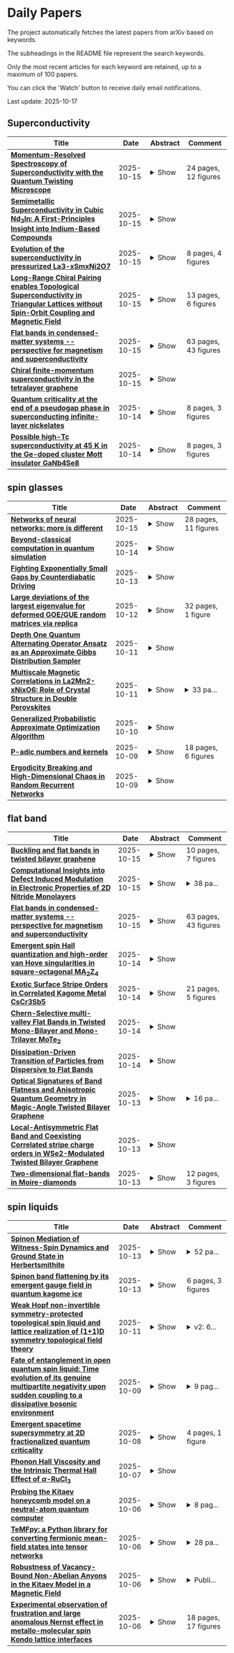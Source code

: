 # Daily Papers
The project automatically fetches the latest papers from arXiv based on keywords.

The subheadings in the README file represent the search keywords.

Only the most recent articles for each keyword are retained, up to a maximum of 100 papers.

You can click the 'Watch' button to receive daily email notifications.

Last update: 2025-10-17

## Superconductivity
| **Title** | **Date** | **Abstract** | **Comment** |
| --- | --- | --- | --- |
| **[Momentum-Resolved Spectroscopy of Superconductivity with the Quantum Twisting Microscope](http://arxiv.org/abs/2510.13641v1)** | 2025-10-15 | <details><summary>Show</summary><p>We develop a theoretical framework for probing superconductivity with momentum resolution using the quantum twisting microscope (QTM), a planar tunneling device where a graphene tip is rotated relative to a two-dimensional sample. Due to in-plane momentum conservation, the QTM directly measures the superconducting spectral function along well-defined trajectories in momentum space. The relative intensities of electron and hole excitations encode the Bogoliubov coherence factors, revealing the momentum dependence of the pairing magnitude. Three $C_{3z}$-related tunneling channels enable direct detection of rotational symmetry breaking, as well as nodal points in the superconducting order parameter. We apply our framework to superconductivity within the Bistritzer-MacDonald model of noninteracting electrons and the Topological Heavy Fermion model, which accounts for electron-electron interactions. Together, these capabilities establish the QTM as a direct probe of the pairing symmetry and microscopic origin of superconductivity in two-dimensional materials.</p></details> | 24 pages, 12 figures |
| **[Semimetallic Superconductivity in Cubic Nd$_3$In: A First-Principles Insight into Indium-Based Compounds](http://arxiv.org/abs/2507.11123v4)** | 2025-10-15 | <details><summary>Show</summary><p>The quest for materials that simultaneously exhibit superconductivity and nontrivial topology has drawn significant attention in recent years, driven by their potential to host exotic quantum states. Their unique coexistence often leads to rich physics and potential applications in quantum technologies. Here, we predict cubic Nd$_3$In as an exceptional candidate in this class, combining strong-coupling superconductivity with distinctive topological features. Using first-principles calculations, we find that the strong-coupling superconductivity in Nd$_3$In arises primarily due to pronounced Fermi surface nesting, leading to an electron-phonon coupling constant of $\lambda = 1.39$. Our fully anisotropic Migdal--Eliashberg analysis predicts a superconducting transition temperature \( T_c \approx 14\ \mathrm{K} \) at ambient pressure, which is the highest value reported so far among cubic semimetallic superconductors. When subjected to a pressure of 15 GPa, \( T_c \) increases further to 18 K. Beyond superconductivity, Nd$_3$In is found to be a Weyl semimetal, as evidenced by the presence of Fermi arcs and nontrivial $\mathbb{Z}_2$ topological invariants, confirming its topological nature. The combination of strong-coupling superconductivity and nontrivial topological states makes Nd$_3$In a promising candidate for quantum transport and topological quantum computation.</p></details> |  |
| **[Evolution of the superconductivity in pressurized La3-xSmxNi2O7](http://arxiv.org/abs/2510.13342v1)** | 2025-10-15 | <details><summary>Show</summary><p>Motivated by the discovery of superconductivity in bilayer La$_3$Ni$_2$O$_7$ at 80 K and the increased superconducting transition temperature, $T_\text{c}$, up to 92 K in single crystals of La$_2$SmNi$_2$O$_7$ under pressure, we systematically study the effect of Sm doping on the superconductivity and structure of La$_{3-x}$Sm$_x$Ni$_2$O$_7$ (0 $\leq$ x $\leq$ 1.5) under pressure. Experimental investigations in polycrystalline samples reveal that Sm doping monotonically decreases the lattice constants $c$ and $a$, thereby enhancing crystal structure distortion and leading to an evolution of the metallic ground state in La$_3$Ni$_2$O$_7$ to an insulating state in La$_{1.5}$Sm$_{1.5}$Ni$_2$O$_7$. The maximum onset $T_\text{c}$ in compounds $x=0.9$ and 1.5 is 89 K, while the pressure that drives the emergence of superconductivity is higher for higher doping levels. The results suggest that the enhancement of $T_\text{c}$ in La$_{3-x}$Sm$_x$Ni$_2$O$_7$ is mainly affected by the compressed $c$ lattice before saturation, and the structure transition is critical for the emergence of superconductivity. Our experimental results provide insight into the influence of elemental substitution on nickelate superconductors, offering a means to increase the transition temperature further.</p></details> | 8 pages, 4 figures |
| **[Long-Range Chiral Pairing enables Topological Superconductivity in Triangular Lattices without Spin-Orbit Coupling and Magnetic Field](http://arxiv.org/abs/2510.13120v1)** | 2025-10-15 | <details><summary>Show</summary><p>This paper demonstrates a pathway to topological superconductivity in monolayer triangular lattices through long-range pairing without requiring spin-orbit coupling and magnetic field, contrasting conventional frameworks reliant on superconductivity and spin-orbit coupling and time-reversal symmetry (TRS) breaking. Berry curvature analysis reveals spontaneous TRS-breaking-induced peaks or valleys under long-range pairing, signaling nontrivial topology superconducting state. Notably, the increase in the long-range pairing strength only changes the size of the energy band-gap, without triggering a topological phase transition. This characteristic is verified by calculating Berry curvature and topological edge states. In zigzag and armchair-edge ribbons of finite width, the topological edge states are regulated by the ribbon boundary symmetry and the interact range of long-range pairing. Under nearest-neighbor pairing, the topological edge states maintain particle-hole symmetry and matches the corresponding Chern number. However, next-nearest-neighbor and third-nearest-neighbor pairings break the particle-hole symmetry of the topological edge states in armchair-edge ribbon. This work proposes a mechanism for realizing topological superconductivity without relying on spin-orbit coupling and magnetic field, offering a theoretical foundation for simplifying the design of topological quantum devices.</p></details> | 13 pages, 6 figures |
| **[Flat bands in condensed-matter systems -- perspective for magnetism and superconductivity](http://arxiv.org/abs/2510.13098v1)** | 2025-10-15 | <details><summary>Show</summary><p>There is a recent upsurge of interests in flat bands in condensed-matter systems and the consequences for magnetism and superconductivity. This article highlights the physics, where peculiar quantum-mechanical mechanisms for the physical properties such as flatband ferromagnetism and flatband superconductivity that arise when the band is not trivially flat but has a strange Hilbert space with non-orthogonalisable Wannier states, which goes far beyond just the diverging density of states. Peculiar wavefunctions come from a quantum-mechanical interference and entanglement. Interesting phenomena become even remarkable when many-body interactions are introduced, culminating in flatband superconductivity as well as flatband ferromagnetism. Flatband physics harbours a very wide range physics indeed, extending to non-equilibrium physics in laser illumination, where Floquet states for topologcial superconductivity is promoted in flatbands. While these are theoretically curious, possible candidates for the flatband materials are beginning to emerge, which is also described. These provide a wide and promising outlook.</p></details> | 63 pages, 43 figures |
| **[Chiral finite-momentum superconductivity in the tetralayer graphene](http://arxiv.org/abs/2412.07145v2)** | 2025-10-15 | <details><summary>Show</summary><p>Motivated by the recent experimental discovery of superconductivity in rhombohedral tetralayer graphene, we investigate the pairing mechanism arising from the density-density interactions within the random-phase approximation. This approach successfully highlights the dominance of the chiral $p$-wave pairing between electrons with the same spin and valley index at low densities, while also predicting the superconducting range in agreement with experimental findings. Furthermore, we examine the characteristics of distinct superconducting regions: SC1 and SC2 exhibit chiral finite-momentum superconductivity with pronounced phase fluctuations, whereas SC4 displays zero-momentum superconductivity, with its transition temperature constrained by the pairing strength.</p></details> |  |
| **[Quantum criticality at the end of a pseudogap phase in superconducting infinite-layer nickelates](http://arxiv.org/abs/2510.12786v1)** | 2025-10-14 | <details><summary>Show</summary><p>In many unconventional superconductors, the strange-metal regime is thought to emerge from quantum criticality, yet in cuprates this link is obscured by the enigmatic pseudogap. Superconducting infinite-layer nickelates provide a new arena to test this paradigm but are constrained to thin films, precluding calorimetry. We use the Seebeck coefficient as a low-temperature proxy for entropy per carrier and uncover a clear quantum-critical thermodynamic signature: in La$_{1-x}$Sr$_x$NiO$_2$ at the onset of $T$-linear resistivity ($x=0.20$), $S/T$ diverges logarithmically upon cooling, $S/T \propto \log T$. Boltzmann transport based on ARPES-derived band structure reproduces the high-temperature magnitude and sign of $S/T$ and reveals a threefold mass renormalization at the Fermi level. To identify the terminating phase, we analyze Hall data across Nd$_{1-x}$Sr$_x$NiO$_2$ and show that its temperature evolution is quantitatively captured by a minimal two-band model in which a strongly correlated Ni-$d_{x^2-y^2}$ Fermi surface exhibits Planckian $T$-linear scattering while the rare-earth Nd-$s$ pocket remains Fermi-liquid-like. Inverting the zero-temperature Hall response reveals a collapse of the Ni-$d_{x^2-y^2}$ band carrier density from $1+p$ to $p$ holes across the critical doping, without long-range magnetic order -- mirroring the cuprate pseudogap transition in cuprates. These results establish a quantum critical point at the end of a pseudogap-like phase in infinite-layer nickelates and unify the broader paradigm among correlated superconductors that strange metal behaviour is intimately linked to quantum criticality.</p></details> | 8 pages, 3 figures |
| **[Possible high-Tc superconductivity at 45 K in the Ge-doped cluster Mott insulator GaNb4Se8](http://arxiv.org/abs/2510.12452v1)** | 2025-10-14 | <details><summary>Show</summary><p>The Ge-doped GaNb4Se8 polycrystalline samples were synthesized by solid-state reaction method. Zero resistance transitions were observed in one batch of samples with the highest onset superconducting Tc at 45 K. This discovery may demonstrate a new class of Nb-based high-Tc superconductors arising from doped Mott insulators.</p></details> | 8 pages, 3 figures |

## spin glasses
| **Title** | **Date** | **Abstract** | **Comment** |
| --- | --- | --- | --- |
| **[Networks of neural networks: more is different](http://arxiv.org/abs/2501.16789v2)** | 2025-10-15 | <details><summary>Show</summary><p>The common thread behind the recent Nobel Prize in Physics to John Hopfield and those conferred to Giorgio Parisi in 2021 and Philip Anderson in 1977 is disorder. Quoting Philip Anderson: "more is different". This principle has been extensively demonstrated in magnetic systems and spin glasses, and, in this work, we test its validity on Hopfield neural networks to show how an assembly of these models displays emergent capabilities that are not present at a single network level. Such an assembly is designed as a layered associative Hebbian network that, beyond accomplishing standard pattern recognition, spontaneously performs also pattern disentanglement. Namely, when inputted with a composite signal -- e.g., a musical chord -- it can return the single constituting elements -- e.g., the notes making up the chord. Here, restricting to notes coded as Rademacher vectors and chords that are their mixtures (i.e., spurious states), we use tools borrowed from statistical mechanics of disordered systems to investigate this task, obtaining the conditions over the model control-parameters such that pattern disentanglement is successfully executed.</p></details> | 28 pages, 11 figures |
| **[Beyond-classical computation in quantum simulation](http://arxiv.org/abs/2403.00910v2)** | 2025-10-14 | <details><summary>Show</summary><p>Quantum computers hold the promise of solving certain problems that lie beyond the reach of conventional computers. However, establishing this capability, especially for impactful and meaningful problems, remains a central challenge. Here, we show that superconducting quantum annealing processors can rapidly generate samples in close agreement with solutions of the Schr\"odinger equation. We demonstrate area-law scaling of entanglement in the model quench dynamics of two-, three-, and infinite-dimensional spin glasses, supporting the observed stretched-exponential scaling of effort for matrix-product-state approaches. We show that several leading approximate methods based on tensor networks and neural networks cannot achieve the same accuracy as the quantum annealer within a reasonable time frame. Thus, quantum annealers can answer questions of practical importance that may remain out of reach for classical computation.</p></details> |  |
| **[Fighting Exponentially Small Gaps by Counterdiabatic Driving](http://arxiv.org/abs/2410.02520v3)** | 2025-10-13 | <details><summary>Show</summary><p>We investigate the efficiency of approximate counterdiabatic driving (CD) in accelerating adiabatic passage through exponentially small gaps. First, we analyze a minimal spin-glass bottleneck model that is analytically tractable and exhibits both an exponentially small gap at the transition point and a change in the ground state that involves a macroscopic rearrangement of spins. Using the variational Floquet-Krylov expansion to construct CD terms, we find that while the formation of excitations is significantly suppressed, achieving a fully adiabatic evolution remains challenging. Extending our investigation to realistic NP-hard spin-glass problems -- specifically, the $3$-regular \textsc{Max Cut} and $3$-\textsc{XORSAT} -- we find again that local CD expansions lead to negligible improvements in the final ground state fidelity. These results highlight the limited impact of local CD methods in overcoming the bottlenecks associated with first-order quantum phase transitions. To address this limitation, we propose an alternative method, termed quantum brachistochrone counterdiabatic driving (QBCD), which employs the approximate full CD connecting the ground state and the first excited state at a single parameter value close to the critical point. In the minimal spin-glass model, QBCD enables exponentially faster adiabatic evolution than the local strategies. To alleviate the challenges of its experimental and classical implementation for realistic \textsc{NP}-hard problems, we exponentially reduce the non-locality of the QBCD Hamiltonian by sparsifying its matrix elements to the density of the local expansions. Despite this drastic simplification, sparsified QBCD maintains finite ground-state fidelity at driving times exponentially shorter than in local strategies and counterdiabatic optimized local driving (COLD).</p></details> |  |
| **[Large deviations of the largest eigenvalue for deformed GOE/GUE random matrices via replica](http://arxiv.org/abs/2503.12148v2)** | 2025-10-12 | <details><summary>Show</summary><p>We study the probability distribution function $P(\lambda)$ of the largest eigenvalue $\lambda_{\rm max}$ of $N \times N$ random matrices of the form $H + V$, where $H$ belongs to the GOE/GUE ensemble and $V$ is a full rank deterministic diagonal perturbation. This model is related to spherical spin glasses and semi-discrete directed polymers. In the large $N$ limit, using the replica method introduced in Ref. \cite{TrivializationUs2014}, we obtain the rate function ${\cal L}(\lambda)$ which describes the upper large deviation tail $P(\lambda) \sim e^{- \beta N {\cal L}(\lambda) }$. We also obtain the moment generating function $\langle e^{N s {\lambda}_{\max} } \rangle \sim e^{N \phi(s)}$ and the overlap of the optimal eigenvector with the perturbation $V$. For suitable $V$, a transition generically occurs in the rate functions. For the GUE it has a direct interpretation as a localisation transition for tilted directed polymers with competing columnar and point disorder. Although in a different form, our results are consistent with those obtained recently by Mc Kenna in \cite{McKenna2021}. Finally, we consider briefly the quadratic optimisation problem in presence of an additional random field and obtain its large deviation rate function, although only within the replica symmetric phase.</p></details> | 32 pages, 1 figure |
| **[Depth One Quantum Alternating Operator Ansatz as an Approximate Gibbs Distribution Sampler](http://arxiv.org/abs/2510.10345v1)** | 2025-10-11 | <details><summary>Show</summary><p>This study numerically investigates the thermal sampling properties of QAOA, the Quantum Alternating Operator Ansatz which was generalized from the original Quantum Approximate Optimization Algorithm. Specifically, the ability of QAOA to sample from the Gibbs distribution, equivalently the Boltzmann distribution, defined by a classical Ising model, specifically a fully connected disordered spin glass (Sherrington-Kirkpatrick) model. We focus on two different QAOA mixers; the standard transverse field X mixer, and the Grover mixer. At a QAOA depth of one we examine, for a single full QAOA parameter search space period, the energy landscape, the Shannon entropy landscape of the QAOA probability distribution, and the tradeoff between Boltzmann distribution sampling temperature and error rate (how close to the true Boltzmann distribution is the QAOA distribution). We find that at very high temperatures one-round Grover mixer QAOA can sample from the Boltzmann distribution more accurately than the standard X mixer QAOA at one round. Both X mixer and Grover mixer depth one QAOA can serve as approximate Boltzmann distribution samplers, and how good this approximation is depends heavily on the QAOA angle choice.</p></details> |  |
| **[Multiscale Magnetic Correlations in La2Mn2-xNixO6: Role of Crystal Structure in Double Perovskites](http://arxiv.org/abs/2510.10012v1)** | 2025-10-11 | <details><summary>Show</summary><p>The magnetic correlations in double perovskites La2Mn2-xNixO6 (x = 0.5, 0.75, 1.0, 1.25 and 1.5) have been systematically investigated across macroscopic, mesoscopic, and microscopic length scales using temperature-dependent bulk DC magnetization, neutron depolarization, and neutron powder diffraction measurements, respectivitly. The magnetic properties evolve from a long-range ferromagnetic (FM) order to a cluster ferromagnetic or spin-glass (FM or SG) behavior as the Ni concentration increases. This evolution is directly linked to changes in the crystal structure, transitioning from pure orthorhombic (x=0.5) to mixed orthorhombic and monoclinic (x=0.75-1.0), and eventually to mixed trigonal and monoclinic symmetries (x=1.25-1.5). Ni substitution enhances the magnetic ordering temperature from 170 K (x=0.5) to 280 K (x=1.0), but this is accompanied by a reduction in both magnetization and ordered magnetic moment. Beyond x=1.0, any long-range magnetic ordering is absent. Additionally, all compositions exhibit a reentrant spin-glass-like phase at low temperatures (below about 50 K). Neutron diffraction analysis confirms that long-range FM order occurs only in the orthorhombic phase, while the monoclinic and trigonal phases lack such magnetic ordering. The temperature-dependent magnetic correlations are closely connected to variations in crystal structural parameters, including lattice constants and unit cell volume. The electrical conductivity behavior, following the variable range hopping (VRH) model, highlights the role of multivalence Mn and Ni ions on the electrical properties. This study elucidates the microscopic mechanisms behind the tunable magnetic and electrical properties of La2Mn2-xNixO6, offering valuable insights for the design of advanced materials for spintronic applications.</p></details> | <details><summary>33 pa...</summary><p>33 pages, 8 figures, 2 tables, Phys. Rev. B (accepted)</p></details> |
| **[Generalized Probabilistic Approximate Optimization Algorithm](http://arxiv.org/abs/2507.07420v2)** | 2025-10-10 | <details><summary>Show</summary><p>We introduce a generalized \textit{Probabilistic Approximate Optimization Algorithm (PAOA)}, a classical variational Monte Carlo framework that extends and formalizes prior work by Weitz \textit{et al.}~\cite{Combes_2023}, enabling parameterized and fast sampling on present-day Ising machines and probabilistic computers. PAOA operates by iteratively modifying the couplings of a network of binary stochastic units, guided by cost evaluations from independent samples. We establish a direct correspondence between derivative-free updates and the gradient of the full Markov flow over the exponentially large state space, showing that PAOA admits a principled variational formulation. Simulated annealing emerges as a limiting case under constrained parameterizations, and we implement this regime on an FPGA-based probabilistic computer with on-chip annealing to solve large 3D spin-glass problems. Benchmarking PAOA against QAOA on the canonical 26-spin Sherrington-Kirkpatrick model with matched parameters reveals superior performance for PAOA. We show that PAOA naturally extends simulated annealing by optimizing multiple temperature profiles, leading to improved performance over SA on heavy-tailed problems such as SK-L\'evy.</p></details> |  |
| **[P-adic numbers and kernels](http://arxiv.org/abs/2411.15377v3)** | 2025-10-09 | <details><summary>Show</summary><p>We discuss the relation between p-adic numbers and kernels in view of a recent large deviation theory for mean-field spin glasses. As an application we show several fundamental properties of numerical bases in kernel language. In particular, we show that the Derrida's Generalized Random Energy Model can be interpreted as a (random) numerical base. We also show an application to the Primon gas and the Riemann Zeta Function by constructing a kernel representation of the Primon gas based on a finite p-base, thereby establishing a concrete link between number theory and kernel theory.</p></details> | 18 pages, 6 figures |
| **[Ergodicity Breaking and High-Dimensional Chaos in Random Recurrent Networks](http://arxiv.org/abs/2510.07932v1)** | 2025-10-09 | <details><summary>Show</summary><p>The neural model introduced by Sompolinsky, Crisanti, and Sommers (SCS) nearly four decades ago has become a paradigmatic framework for studying complex dynamics in random recurrent networks. In its original formulation, with balanced positive and negative couplings, the model exhibits two phases: a quiescent regime, where all activity ceases, and a regime of ongoing irregular collective activity, termed asynchronous chaos (AC), in which state variables fluctuate strongly in time and across units but average to zero across the network. Building on recent work, we analyze an extension of the SCS model that breaks this coupling balance, yielding a richer phase diagram. In addition to the classical quiescent and AC phases, two additional regimes emerge, marked by spontaneous symmetry breaking. In the persistent-activity (PA) phase, each unit settles into a distinct, stable activation state. In the synchronous-chaotic (SC) phase, dynamics remain irregular and chaotic but fluctuate around a nonzero mean, generating sustained long-time autocorrelations. Using analytical techniques based on dynamical mean-field theory, complemented by extensive numerical simulations, we show how structural disorder gives rise to symmetry and ergodicity breaking. Remarkably, the resulting phase diagram closely parallels that of the Sherrington-Kirkpatrick spin-glass model, with the onset of the SC phase coinciding with the transition associated with replica-symmetry breaking. All key features of spin glasses, including ergodicity breaking, have clear counterparts in this recurrent network context, albeit with crucial idiosyncratic differences, highlighting a unified perspective on complexity in disordered systems.</p></details> |  |

## flat band
| **Title** | **Date** | **Abstract** | **Comment** |
| --- | --- | --- | --- |
| **[Buckling and flat bands in twisted bilayer graphene](http://arxiv.org/abs/2510.13471v1)** | 2025-10-15 | <details><summary>Show</summary><p>Magic-angle twisted bilayer graphene (TBG) with its flat bands provides a rich platform for exploring emergent electronic orders. Similarly, periodically buckled monolayer graphene has been proposed as a tunable alternative for realizing flat bands. Here, we investigate the combined effect of buckling and twisting in bilayer graphene. We find that periodic buckling in large-angle TBG initially enhances band flattening compared to monolayer graphene, but for sufficiently strong buckling, it instead increases the band dispersion. This occurs both because of the presence of interlayer coupling, which reduces the in-plane kinetic energy, and due to the opening of a gap at the Dirac point resulting from inversion-symmetry breaking. Additionally, we find that buckling-induced band flattening competes with twist-induced band flattening. While the former breaks sublattice symmetry, generating a sublattice polarization, the latter prefers to preserve it. This prevents buckling from generating even flatter bands at the magic angle. Nevertheless, we find that buckled TBG can exhibit flatter bands than pristine TBG over a wide range of twist angles, with a flatness similar to that of pristine magic-angle TBG.</p></details> | 10 pages, 7 figures |
| **[Computational Insights into Defect Induced Modulation in Electronic Properties of 2D Nitride Monolayers](http://arxiv.org/abs/2510.13440v1)** | 2025-10-15 | <details><summary>Show</summary><p>Two-dimensional (2D) nitride materials such as hexagonal boron nitride (h-BN), graphitic carbon nitride (g-C$_3$N$_4$), and beryllonitrene (BeN$_4$) have emerged as promising candidates for next generation electronic, optoelectronic, and energy applications due to their unique structural and electronic properties. This study presents a systematic investigation of the effects of vacancy defect, specifically the role of nitrogen and constituent atom vacancies on the electronic properties of these materials. Our findings reveal that the introduction of nitrogen vacancies significantly alters the electronic characteristics of these materials. In h-BN, the presence of a nitrogen monovacancy significantly lowers the work function from 5.97 eV to 3.45 eV, one of the lowest values reported for any 2D material. Additionally, this defect reduces the band gap from 4.6 eV to 0.64 eV, driving the material toward half-metallic behavior. This is accompanied by the emergence of flat bands near the Fermi level, indicative of strong electron-electron interactions. In g-C$_3$N$_4$, nitrogen vacancies lead to a decrease in work function and band gap, with double nitrogen vacancies rendering the material nearly metallic. In BeN$_4$, nitrogen vacancies result in minimal charge redistribution and a slight increase in work function, highlighting the material's unique electronic behavior. These results underscore the potential of vacancy engineering in tuning the electronic properties of 2D nitride materials, offering avenues for the design of materials with tailored work functions and band gaps for applications in optoelectronics, spintronics, and catalysis.</p></details> | <details><summary>38 pa...</summary><p>38 pages, 10 figures with supporting information of 20 pages,14 figures</p></details> |
| **[Flat bands in condensed-matter systems -- perspective for magnetism and superconductivity](http://arxiv.org/abs/2510.13098v1)** | 2025-10-15 | <details><summary>Show</summary><p>There is a recent upsurge of interests in flat bands in condensed-matter systems and the consequences for magnetism and superconductivity. This article highlights the physics, where peculiar quantum-mechanical mechanisms for the physical properties such as flatband ferromagnetism and flatband superconductivity that arise when the band is not trivially flat but has a strange Hilbert space with non-orthogonalisable Wannier states, which goes far beyond just the diverging density of states. Peculiar wavefunctions come from a quantum-mechanical interference and entanglement. Interesting phenomena become even remarkable when many-body interactions are introduced, culminating in flatband superconductivity as well as flatband ferromagnetism. Flatband physics harbours a very wide range physics indeed, extending to non-equilibrium physics in laser illumination, where Floquet states for topologcial superconductivity is promoted in flatbands. While these are theoretically curious, possible candidates for the flatband materials are beginning to emerge, which is also described. These provide a wide and promising outlook.</p></details> | 63 pages, 43 figures |
| **[Emergent spin Hall quantization and high-order van Hove singularities in square-octagonal MA$_2$Z$_4$](http://arxiv.org/abs/2510.12935v1)** | 2025-10-14 | <details><summary>Show</summary><p>Quantum spin Hall (QSH) insulators are versatile platforms for exploring exotic quantum phases, especially when combined with high-order van Hove singularities (VHSs) that enhance electron correlations. However, perfect spin Hall quantization is often hindered by spin mixing from strong spin-orbit coupling, and the emergence of such VHSs is highly sensitive to material-specific electronic structures. Here, we predict a class of seven-layered square-octagonal MA$_2$Z$_4$ (M = Mo/W, A = Si/Ge, Z = Pnictogen) isomers that host a robust, large-gap QSH phase with nearly quantized spin Hall conductivity and intrinsic high-order VHSs. Topological and symmetry analyses reveal that compounds with Z = P, As, and Sb are $\mathbb{Z}_2$ nontrivial with spin Chern number $C_s = 1$ and support $S_z$-polarized edge states, while those with Z = N are trivial insulators. The QSH phase features an $S_z$-conserving spin Hamiltonian consistent with an emergent spin $\mathrm{U}(1)$ quasi-symmetry, yielding spin Hall conductivity $\sim 2e^2/h$. Notably, MA$_2$(As, Sb)$_4$ compounds exhibit quasi-flat bands near the Fermi level in the inverted regime, with WSi$_2$Sb$_4$ additionally hosting four high-order VHSs at generic momentum points. These results position square-octagonal MA$_2$Z$_4$ materials as robust QSH insulators for realizing quantized spin Hall conductivity and correlated topological phases, including fractionalized states and possibly non-Abelian anyons.</p></details> |  |
| **[Exotic Surface Stripe Orders in Correlated Kagome Metal CsCr3Sb5](http://arxiv.org/abs/2510.12888v1)** | 2025-10-14 | <details><summary>Show</summary><p>The newly discovered kagome superconductor CsCr3Sb5 exhibits distinct features with flat bands and unique magnetism, providing a compelling platform for exploring novel quantum states of correlated electron systems. Emergent charge order in this material is a key for understanding unconventional superconductivity, but it remains unexplored at the atomic scale and the underlying physics is elusive. Here, we identify and unreported stripe orders on the surface which are distinct from the bulk and investigate the underlying bulk electronic properties using a combination of scanning tunneling microscopy (STM), angle-resolved photoemission spectroscopy (ARPES) and density functional theory (DFT) calculations. Specifically, a mixture of 2a0 * a0 and 3a0 * a0 stripe order is found on Cs-terminated surface while 4a0 * root3a0 stripe order is found on the Sb-terminated surface. The electronic spectra exhibit strongly correlated features resembling that of high temperature superconductors, with kagome flat bands lying about 330 meV above EF, suggesting that the electron correlations arise from Coulomb interactions and Hund's coupling. Moreover, a distinct electron-boson coupling mode is observed at approximately 100 meV. These findings provide new insights into the interplay between surface and bulk charge orders in this strongly correlated kagome system.</p></details> | 21 pages, 5 figures |
| **[Chern-Selective multi-valley Flat Bands in Twisted Mono-Bilayer and Mono-Trilayer MoTe$_2$](http://arxiv.org/abs/2510.12127v1)** | 2025-10-14 | <details><summary>Show</summary><p>The interplay between moir\'e flat bands originating from different valleys can give rise to a variety of exotic quantum phases. In this work, we investigate the electronic properties of twisted mono-bilayer (A-AB) and mono-trilayer (A-ABA) MoTe$_2$ using first-principles calculations and continuum models. Unlike previous studies on twisted bilayer systems, in which low-energy flat bands originate solely from the $K/K'$ valleys, in A-AB and A-ABA twisted MoTe$_2$ (\tmt) the moir\'e bands at low energies arise from both the $\Gamma$ and $K/K'$ valleys, with spin Chern numbers $C_s=0$ (for $\Gamma$) and $C_{\uparrow/\downarrow}=\pm1$ (for $K/K'$), respectively. We show that the multi-valley moir\'e flat bands are governed by interlayer-hybridization effects, and that different stacking configurations and thicknesses tune the relative energy alignment between the $\Gamma$ and $K$ valley moir\'e flat bands. By constructing valley-resolved continuum models and performing Wannierization for the low-energy moir\'e bands, we further uncover that the Berry curvature and quantum metric distributions can be effectively tuned by the layer number and stacking configuration. Unlike other moir\'e systems, where only one kind of valley influenced the low energy physics, the simultaneous appearance of two distinct types of valleys, with different symmetries, establish A-AB and A-ABA \tmt\ as ideal platforms for studying layer-controlled multi-valley physics.</p></details> |  |
| **[Dissipation-Driven Transition of Particles from Dispersive to Flat Bands](http://arxiv.org/abs/2504.00796v4)** | 2025-10-14 | <details><summary>Show</summary><p>Flat bands (FBs) play a crucial role in condensed matter physics, offering an ideal platform to study strong correlation effects and enabling applications in diffraction-free photonics and quantum devices. However, the study and application of FB properties are susceptible to interference from dispersive bands. Here, we explore the impact of bond dissipation on systems hosting both flat and dispersive bands by calculating the steady-state density matrix. We demonstrate that bond dissipation can drive particles from dispersive bands into FBs and establish the general conditions for this phenomenon to occur. Our results demonstrate that dissipation can facilitate FB preparation, property measurement, and utilization. This opens a new avenue for exploring FB physics in open quantum systems, with potential implications for strongly correlated physics.</p></details> |  |
| **[Optical Signatures of Band Flatness and Anisotropic Quantum Geometry in Magic-Angle Twisted Bilayer Graphene](http://arxiv.org/abs/2508.18152v2)** | 2025-10-13 | <details><summary>Show</summary><p>We study the degree of band flatness and anisotropic quantum geometry in magic-angle twisted bilayer graphene by varying the twist angle and the lattice relaxation through optical conductivity. We show that the degree of band flatness and its quantum geometry can be revealed through optical absorption and its resulting optical bounds, which are based on the trace condition in quantum geometry. More specifically, the narrow and isolated peak of optical absorption in the low-energy region provides information about the bandwidth between two flat bands. When this value is smaller than the electron interaction, it serves as a critical condition for the emergence of flat band superconductivity. Furthermore, optical absorption also provides the gap value between the flat band and the dispersive band, and when this gap is larger than the electron interaction, it facilitates the realization of fractional Chern insulating phases. We show that the narrow and isolated peak of optical bound near zero energy decreases as lattice relaxation increases. Meanwhile, we demonstrate that the imaginary part of generalized optical Hall conductivity reveals the vanishing of the negative part of Berry curvature, which is enforced by the refined trace-determinant inequality. Accordingly, we show that the total amount of the negative part and component of the Berry curvature approaches zero in the single ideal flat-band case. In contrast, when considering all occupied bands, the total amount of the negative component is slightly different from zero. Finally, we demonstrate that the condition of vanishing of flat band velocities and the emergent chiral symmetry are sufficient for the saturation of the trace condition, which pertains to the isotropic case.</p></details> | <details><summary>16 pa...</summary><p>16 pages, 6 figures, updated version</p></details> |
| **[Local-Antisymmetric Flat Band and Coexisting Correlated stripe charge orders in WSe2-Modulated Twisted Bilayer Graphene](http://arxiv.org/abs/2510.11088v1)** | 2025-10-13 | <details><summary>Show</summary><p>Insulating, atomically flat transition metal dichalcogenides (TMDs) like WSe2 are ideal substrates for probing intrinsic graphene properties. Conventionally, their influence on graphene's band structure is assumed negligible, particularly when small moire patterns form. Combining scanning tunneling microscopy/spectroscopy and theoretical analysis, we reveal that the atomic registry in graphene/WSe2 heterostructures profoundly modulates the electronic structure of magic-angle twisted bilayer graphene (MATBG). At special graphene/WSe2 twist angles, an incommensurate moire superlattice hosts three distinct atomic stacking configurations (A, B, X types). These induce position-dependent potentials that asymmetrically shift MATBG's flat bands, transforming them from hole-side to electron-side asymmetric within a single AA-stacked region. This symmetry breaking enables the unprecedented coexistence of orthogonal stripe charge orders in the correlated regime-a phenomenon previously considered mutually exclusive due to Coulomb repulsion. This band modulation arises from the synergistic effects of the graphene/WSe2 interfacial atomic registry and heterostrain within the MATBG, exhibiting multi-field tunability. Our work establishes interfacial atomic registry as a critical, previously overlooked tuning parameter for flat-band physics, opening avenues to engineer correlated quantum states in van der Waals heterostructures.</p></details> |  |
| **[Two-dimensional flat-bands in Moire-diamonds](http://arxiv.org/abs/2510.10908v1)** | 2025-10-13 | <details><summary>Show</summary><p>The discovery of flat-bands in magic-angle twisted bilayer graphene has underscored the potential of moire engineering for correlated states, but such phases are notoriously difficult to realize and highly fragile against perturbations. Here, we propose an alternative route to flat-bands by introducing sp3 hybridization in twisted graphite. Instead of relying on fine-tuned magic angles, our approach identifies flat-band states at relatively large twist angles with short moire periods. In this regime, sp3-induced reconstructions generate electronic states that, once formed, are locked by substantial energy barriers, rendering them robust against external perturbations. Using twisted graphite as a prototype, we uncover a series moire-diamond that host two-dimensional flat conduction of valence bands, where carriers are localized within specific momentum planes but remain dispersive along orthogonal directions. The emergence of dimensional flat-bands opens a new platform for flat-band-driven correlated physics and suggests opportunities for designing quantum materials with highly directional electronic functionalities.</p></details> | 12 pages, 3 figures |

## spin liquids
| **Title** | **Date** | **Abstract** | **Comment** |
| --- | --- | --- | --- |
| **[Spinon Mediation of Witness-Spin Dynamics and Ground State in Herbertsmithite](http://arxiv.org/abs/2510.11678v1)** | 2025-10-13 | <details><summary>Show</summary><p>The kagome lattice of spin-1/2 Cu atoms in herbertsmithite (ZnCu3(OH)6Cl2) may sustain a quantum spin liquid (QSL) state with spinon quasiparticles. Each kagome plane is separated from its homologues by a layer of spinless Zn atoms. Providentially, however, some spin-1/2 Cu atoms substitute randomly onto these inter-kagome Zn sites. We reconceptualize these 'impurity' atoms as quantum 'witness-spins', an exceptional new interrogative of the conjectured Z2-gauge-symmetric QSL state. Thus we introduce spin-noise spectroscopy to explore herbertsmithite witness-spin dynamics for QSL studies. It reveals the existence, slowing and intensification of spin noise, prefatory to a sharp transition at T* {\approx} 260 mK. Below T* the spin-noise power spectral density S_M({\omega},T) {\propto} {\omega}^{-{\alpha}(T)} stabilizes at {\alpha} {\approx} 1; the spin noise variance {\sigma}_M^2(T) diminishes precipitously; the ultra-low-field magnetic susceptibility {\chi}(T) undergoes a sharp transition into a phase exhibiting an Edwards-Anderson order-parameter and ultra-slow spin-state relaxation. A Z2 QSL theory of spinon-mediated witness-spin interactions corresponds best to all these experimental observations, predicting slowing and intensification of witness-spin fluctuations and noise spectrum S_M({\omega},T) with cooling, with a transition into a unique spinon-mediated phase signified by rapidly diminishing spin noise, with S_M({\omega},T) {\propto} {\omega}^{-1}, a sharp cusp in the DC magnetic susceptibility {\chi}(T), and the appearance of an Edwards-Anderson order-parameter. We rule out numerous other mechanisms for these effects, so that only spinon-mediation by either a Z2 or U(1) QSL is consistent with all present herbertsmithite empirics, with the former model providing a closer match to data.</p></details> | <details><summary>52 pa...</summary><p>52 pages, 5 figures, 8 supplementary figures</p></details> |
| **[Spinon band flattening by its emergent gauge field in quantum kagome ice](http://arxiv.org/abs/2510.11134v1)** | 2025-10-13 | <details><summary>Show</summary><p>Fractional excitations provide a key to identifying sought-after topological quantum spin liquid states in realistic materials. Their single-particle dynamics already presents a challenging many-body problem on account of the coupling to their emergent gauge field. Here, we study the spinon excitations of kagome ice, realized at the $2/3$ magnetization plateau of spin ice, by combining up-to-$63$-site exact diagonalization with an analytical state graph mapping. We find a macroscopically degenerate mode in the spinon spectrum. It originates from the destructive interference due to the interaction with surrounding gauge fields, a form of many-body caging. We explicitly construct, and count, the concomitant many-body wave functions. Finally, we discuss the possible role of these flat modes in the magnetization process of kagome antiferromagnets, in particular with regard to the asymmetric termination of the kagome ice magnetisation plateau.</p></details> | 6 pages, 3 figures |
| **[Weak Hopf non-invertible symmetry-protected topological spin liquid and lattice realization of (1+1)D symmetry topological field theory](http://arxiv.org/abs/2412.15336v2)** | 2025-10-11 | <details><summary>Show</summary><p>We introduce weak Hopf symmetry as a tool to explore (1+1)-dimensional topological phases with non-invertible symmetries. Drawing inspiration from Symmetry Topological Field Theory (SymTFT), we construct a lattice model featuring two boundary conditions: one that encodes topological symmetry and another that governs non-topological dynamics. This cluster ladder model generalizes the well-known cluster state model. We demonstrate that the model exhibits weak Hopf symmetry, incorporating both the weak Hopf algebra and its dual. On a closed manifold, the symmetry reduces to cocommutative subalgebras of the weak Hopf algebra. Additionally, we introduce weak Hopf tensor network states to provide an exact solution for the model. As every fusion category corresponds to the representation category of some weak Hopf algebra, fusion category symmetry naturally corresponds to a subalgebra of the dual weak Hopf algebra. Consequently,the cluster ladder model offers a lattice realization of arbitrary fusion category symmetries.</p></details> | <details><summary>v2: 6...</summary><p>v2: 68pages, typos are corrected</p></details> |
| **[Fate of entanglement in open quantum spin liquid: Time evolution of its genuine multipartite negativity upon sudden coupling to a dissipative bosonic environment](http://arxiv.org/abs/2510.02256v2)** | 2025-10-09 | <details><summary>Show</summary><p>Topological properties of many-body entanglement in quantum spin liquids (QSLs), persisting at arbitrarily long distances, have been intensely explored over the past two decades, but mostly for QSLs viewed as {\em closed} quantum systems. However, in experiments and potential quantum computing applications, candidate materials for this exotic phase of quantum matter will always interact with a dissipative environment, such as the one generated by bosonic quasiparticles in solids at finite temperature. Here we investigate the spatial structure and stability of entanglement in the Kitaev model of QSL made {\em open} by sudden coupling to an infinite bosonic bath of Caldeira-Leggett type and time-evolved using the Lindblad quantum master equation in the Markovian regime (i.e., for weak coupling) or tensor network methods for open quantum systems in the non-Markovian regime (i.e., for strong coupling). From the time-evolved density matrix of QSL and its subregions, we extract genuine multipartite negativity (GMN), quantum Fisher information, spin-spin correlators, and expectation value (EV) of the Wilson loop operator. In particular, time-dependence of GMN offers the most penetrating insights: (i) in the Markovian regime, it remains non-zero in larger loopy subregions of QSL (as also discovered very recently for closed QSLs) up to temperatures comparable to Kitaev exchange interaction at which other quantities, such as EV of the Wilson loop operator, vanish; (ii) in the non-Markovian regime with pronounced memory effects, GMN remains non-zero up to even higher temperatures, while also acquiring non-zero value in smaller non-loopy subregions. The non-Markovian dynamics can also generate emergent interactions between spins, thereby opening avenues for tailoring properties of QSL via environmental engineering.</p></details> | <details><summary>9 pag...</summary><p>9 pages, 3 figures, 95 references, Supplemental Material with additional figure and derivation is available from this https://wiki.physics.udel.edu/qttg/Publications</p></details> |
| **[Emergent spacetime supersymmetry at 2D fractionalized quantum criticality](http://arxiv.org/abs/2510.07383v1)** | 2025-10-08 | <details><summary>Show</summary><p>While experimental evidence for spacetime supersymmetry (SUSY) in particle physics remains elusive, condensed matter systems offer a promising arena for its emergence at quantum critical points (QCPs). Although there have been a variety of proposals for emergent SUSY at symmetry-breaking QCPs, the emergence of SUSY at fractionalized QCPs remains largely unexplored. Here, we demonstrate emergent space-time SUSY at a fractionalized QCP in the Kitaev honeycomb model with Su-Schrieffer-Heeger (SSH) spin-phonon coupling. Specifically, through numerical computations and analytical analysis, we show that the anisotropic SSH-Kitaev model hosts a fractionalized QCP between a Dirac spin liquid and an incommensurate/commensurate valence-bond-solid phase coexisting with $\mathbb{Z}_2$ topological order. A low-energy field theory incorporating phonon quantum fluctuations reveals that this fractionalized QCP features an emergent $\mathcal{N}=2$ spacetime SUSY. We further discuss their universal experimental signatures in thermal transport and viscosity, highlighting the concrete lattice realization of emergent SUSY at a fractionalized QCP in 2D.</p></details> | 4 pages, 1 figure |
| **[Phonon Hall Viscosity and the Intrinsic Thermal Hall Effect of $α$-RuCl$_3$](http://arxiv.org/abs/2510.06443v1)** | 2025-10-07 | <details><summary>Show</summary><p>The thermal Hall effect has been observed in a wide variety of magnetic insulators, yet its origin remains controversial. While some studies attribute it to intrinsic origins -- such as heat carriers with Berry curvature -- others propose extrinsic origins -- such as heat carriers scattering off crystal defects. Even the nature of the heat carriers is unknown: magnons, phonons, and fractionalized spin excitations have all been proposed. These questions are significant for the study of quantum spin liquids and are particularly relevant for $\alpha$-RuCl$_3$, where a quantized thermal Hall effect has been attributed to Majorana edge modes. Here, we use ultrasonic measurements of the acoustic Faraday effect to demonstrate that the phonons in $\alpha$-RuCl$_3$ have Hall viscosity -- a non-dissipative viscosity that rotates phonon polarizations and deflects phonon heat currents. We show that phonon Hall viscosity produces an intrinsic thermal Hall effect that quantitatively accounts for a significant fraction of the measured thermal Hall effect in $\alpha$-RuCl$_3$. More broadly, we demonstrate that the acoustic Faraday effect is a powerful tool for detecting phonon Hall viscosity and the associated phonon Berry curvature, offering a new way to uncover and study exotic states of matter that elude conventional experiments.</p></details> |  |
| **[Probing the Kitaev honeycomb model on a neutral-atom quantum computer](http://arxiv.org/abs/2501.18554v2)** | 2025-10-06 | <details><summary>Show</summary><p>Quantum simulations of many-body systems are among the most promising applications of quantum computers. In particular, models based on strongly-correlated fermions are central to our understanding of quantum chemistry and materials problems, and can lead to exotic, topological phases of matter. However, due to the non-local nature of fermions, such models are challenging to simulate with qubit devices. Here we realize a digital quantum simulation architecture for two-dimensional fermionic systems based on reconfigurable atom arrays. We utilize a fermion-to-qubit mapping based on Kitaev's model on a honeycomb lattice, in which fermionic statistics are encoded using long-range entangled states. We prepare these states efficiently using measurement and feedforward, realize subsequent fermionic evolution through Floquet engineering with tunable entangling gates interspersed with atom rearrangement, and improve results with built-in error detection. Leveraging this fermion description of the Kitaev spin model, we efficiently prepare topological states across its complex phase diagram and verify the non-Abelian spin liquid phase by evaluating an odd Chern number. We further explore this two-dimensional fermion system by realizing tunable dynamics and directly probing fermion exchange statistics. Finally, we simulate strong interactions and study dynamics of the Fermi-Hubbard model on a square lattice. These results pave the way for digital quantum simulations of complex fermionic systems for materials science, chemistry, and high-energy physics.</p></details> | <details><summary>8 pag...</summary><p>8 pages, 5 figures. Methods: 15 pages, 9 figures</p></details> |
| **[TeMFpy: a Python library for converting fermionic mean-field states into tensor networks](http://arxiv.org/abs/2510.05227v1)** | 2025-10-06 | <details><summary>Show</summary><p>We introduce TeMFpy, a Python library for converting fermionic mean-field states to finite or infinite matrix product state (MPS) form. TeMFpy includes new, efficient, and easy-to-understand algorithms for both Slater determinants and Pfaffian states. Together with Gutzwiller projection, these also allow the user to build variational wave functions for various strongly correlated electron systems, such as quantum spin liquids. We present all implemented algorithms in detail and describe how they can be accessed through TeMFpy, including full example workflows. TeMFpy is built on top of TeNPy and, therefore, integrates seamlessly with existing MPS-based algorithms.</p></details> | <details><summary>28 pa...</summary><p>28 pages, 5 figures, 3 code listings</p></details> |
| **[Robustness of Vacancy-Bound Non-Abelian Anyons in the Kitaev Model in a Magnetic Field](http://arxiv.org/abs/2503.07716v2)** | 2025-10-06 | <details><summary>Show</summary><p>Non-Abelian anyons in quantum spin liquids (QSLs) provide a promising route to fault-tolerant topological quantum computation. In the exactly solvable Kitaev honeycomb model, such anyons of the QSL state can be bound to nonmagnetic spin vacancies and endowed with non-Abelian statistics by an infinitesimal magnetic field. Here, we investigate how this approach for stabilizing non-Abelian anyons extends to a finite magnetic field represented by a proper Zeeman term. Through large-scale density-matrix renormalization group (DMRG) simulations, we compute the vacancy-anyon binding energy as a function of magnetic field for both the ferromagnetic (FM) and antiferromagnetic (AFM) Kitaev models. We find that anyon binding remains robust within the entire QSL phase for the FM Kitaev model but breaks down already inside this phase for the AFM Kitaev model. To compute a binding energy several orders of magnitude below the magnetic energy scale, we introduce both a refined definition and an extrapolation scheme based on carefully tailored perturbations.</p></details> | <details><summary>Publi...</summary><p>Published version: 8 pages, 6 figures</p></details> |
| **[Experimental observation of frustration and large anomalous Nernst effect in metallo-molecular spin Kondo lattice interfaces](http://arxiv.org/abs/2510.04824v1)** | 2025-10-06 | <details><summary>Show</summary><p>Frustration in Kondo spin lattice systems has led to the emergence of both spin liquids that could be chiral and strange metals that deviate from Fermi liquid behaviour when not in their antiferromagnetic ground state. In two dimensions (2D), where deviations from bulk systems are expected, Kondo spin lattice emergence have recently been observed in van der Waals systems. Metallo-molecular interfaces of supramolecular lattices have also been suggested as an alternative 2D Kondo spin lattice system where a single-ion Kondo effect as well as an inter spin-site Ruderman-Kittel-Kasuya-Yosida (RKKY) coupling has been demonstrated in scanning tunnelling spectroscopy (STS) studies. Here, going beyond ultrahigh vacuum STS studies on metallo-molecular interfaces, we report a metastable frustrated antiferromagnetic state, with ultra-high spin freezing temperatures (T_f), ranging from 240 K to 300 K on the interfaces of highly textured Pt(111) and Pt(111)/Co films with organic molecules grown in ultra-high vacuum 10^(-10) mbar. In the vicinity of the spin-freezing transition, we measure a large anomalous Nernst effect (ANE) in the Pt/Co/molecular heterostructure, with a Nernst coefficient of at least 3 microV per K. Our results suggest a 2D metallo-molecular Kondo spin lattice with high temperature quantum correlations where an ANE beyond magnetisation is manifested around room temperature.</p></details> | 18 pages, 17 figures |

